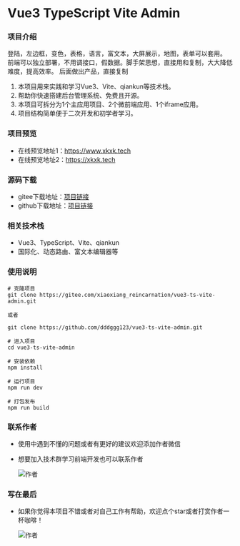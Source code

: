 # Vue3 TypeScript Vite Admin

### 项目介绍
登陆，左边框，变色，表格，语言，富文本，大屏展示，地图，表单可以套用。
前端可以独立部署，不用调接口，假数据。脚手架思想，直接用和复制，大大降低难度，提高效率。
后面做出产品，直接复制

1. 本项目用来实践和学习Vue3、Vite、qiankun等技术栈。
2. 帮助你快速搭建后台管理系统、免费且开源。
3. 本项目可拆分为1个主应用项目、2个微前端应用、1个iframe应用。
4. 项目结构简单便于二次开发和初学者学习。

### 项目预览

- 在线预览地址1：https://www.xkxk.tech
- 在线预览地址2：https://xkxk.tech

### 源码下载

- gitee下载地址：[项目链接](https://gitee.com/xiaoxiang_reincarnation/vue3-ts-vite-admin)
- github下载地址：[项目链接](https://github.com/dddggg123/vue3-ts-vite-admin)

### 相关技术栈

- Vue3、TypeScript、Vite、qiankun
- 国际化、动态路由、富文本编辑器等

### 使用说明
```
# 克隆项目
git clone https://gitee.com/xiaoxiang_reincarnation/vue3-ts-vite-admin.git

或者

git clone https://github.com/dddggg123/vue3-ts-vite-admin.git

# 进入项目
cd vue3-ts-vite-admin

# 安装依赖
npm install

# 运行项目
npm run dev

# 打包发布
npm run build
```

### 联系作者

- 使用中遇到不懂的问题或者有更好的建议欢迎添加作者微信
- 想要加入技术群学习前端开发也可以联系作者

  ![作者](http://gongben.top/wdhcr/%E5%BE%AE%E4%BF%A1%E5%8F%B7?X-Amz-Algorithm=AWS4-HMAC-SHA256&X-Amz-Credential=7v3qUvGaLweXRbw4%2F20230610%2Fus-east-1%2Fs3%2Faws4_request&X-Amz-Date=20230610T020415Z&X-Amz-Expires=604800&X-Amz-SignedHeaders=host&X-Amz-Signature=52dc47b4d4422d26aeaa23aa9ad7ccc4d58d171cdb07398af2208dc0526df210)

### 写在最后

- 如果你觉得本项目不错或者对自己工作有帮助，欢迎点个star或者打赏作者一杯咖啡！

   ![作者](http://gongben.top/wdhcr/%E8%B5%9E%E8%B5%8F%E7%A0%81?X-Amz-Algorithm=AWS4-HMAC-SHA256&X-Amz-Credential=7v3qUvGaLweXRbw4%2F20230610%2Fus-east-1%2Fs3%2Faws4_request&X-Amz-Date=20230610T020329Z&X-Amz-Expires=604800&X-Amz-SignedHeaders=host&X-Amz-Signature=0754a87cb4dc355167cb663575b69dcccf174fb640ed46757bed210afb557408)





